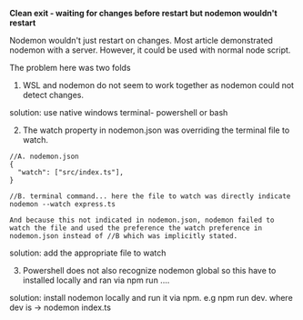 **Clean exit - waiting for changes before restart but nodemon wouldn't restart**

Nodemon wouldn't just restart on changes. Most article demonstrated nodemon with a server. However, it could be used with normal node script.

The problem here was two folds

1. WSL and nodemon do not seem to work together as nodemon could not detect changes.

solution: use native windows terminal- powershell or bash

2. The watch property in nodemon.json was overriding the terminal file to watch.

```
//A. nodemon.json
{
  "watch": ["src/index.ts"],
}

//B. terminal command... here the file to watch was directly indicate
nodemon --watch express.ts

And because this not indicated in nodemon.json, nodemon failed to watch the file and used the preference the watch preference in nodemon.json instead of //B which was implicitly stated. 
```


solution: add the appropriate file to watch

3. Powershell does not also recognize nodemon global so this have to installed locally and ran via npm run ....

solution: install nodemon locally and run it via npm. e.g npm run dev. where dev is -> nodemon index.ts
